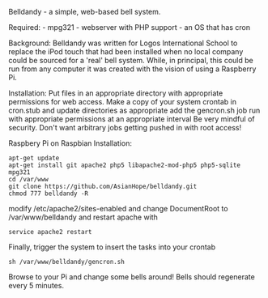 Belldandy - a simple, web-based bell system.

Required: 
	- mpg321
	- webserver with PHP support
	- an OS that has cron

Background:
   Belldandy was written for Logos International School to replace the iPod touch that had been installed when no local company could be sourced for a 'real' bell system. While, in principal, this could be run from any computer it was created with the vision of using a Raspberry Pi.


Installation:
Put files in an appropriate directory with appropriate permissions for web access.
Make a copy of your system crontab in cron.stub and update directories as appropriate
add the gencron.sh job run with appropriate permissions at an appropriate interval
Be very mindful of security. Don't want arbitrary jobs getting pushed in with root access!

Raspbery Pi on Raspbian Installation:
```
apt-get update
apt-get install git apache2 php5 libapache2-mod-php5 php5-sqlite mpg321
cd /var/www
git clone https://github.com/AsianHope/belldandy.git
chmod 777 belldandy -R
```
modify /etc/apache2/sites-enabled and change DocumentRoot to /var/www/belldandy and restart apache with
```
service apache2 restart
```

Finally, trigger the system to insert the tasks into your crontab
```
sh /var/www/belldandy/gencron.sh
```
Browse to your Pi and change some bells around! Bells should regenerate every 5 minutes.



